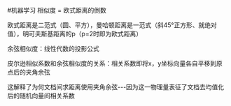 #机器学习
相似度 = 欧式距离的倒数

欧式距离是二范式（圆、平方），曼哈顿距离是一范式（斜45°正方形、就绝对值），明可夫斯基距离的p（p=2时即为欧式距离）

余弦相似度：线性代数的投影公式

皮尔逊相似系数和余弦相似度的关系：相关系数即将x，y坐标向量各自平移到原点后的夹角余弦

这解释了为何文档间求距离使用夹角余弦---因为这一物理量表征了文档去均值化后的随机向量间相关系数
